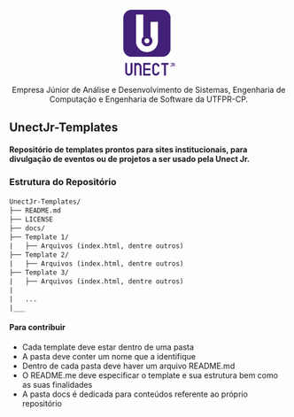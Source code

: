 <p align="center">
	<a href="http://unect.com.br">
		<img src="./docs/unect-solid.png" alt="" width=93 heigth=120>
	</a>
</p>

<p align="center">
	Empresa Júnior de Análise e Desenvolvimento de Sistemas, Engenharia de Computação e Engenharia de Software da UTFPR-CP.
</p>

## UnectJr-Templates

#### Repositório de templates prontos para sites institucionais, para divulgação de eventos ou de projetos a ser usado pela Unect Jr.

### Estrutura do Repositório

```
UnectJr-Templates/
├── README.md
├── LICENSE
├── docs/
├── Template 1/
|	├── Arquivos (index.html, dentre outros)
├── Template 2/
|	├── Arquivos (index.html, dentre outros)
├── Template 3/
|	├── Arquivos (index.html, dentre outros)
|
|   ...
|___
```	

#### Para contribuir

* Cada template deve estar dentro de uma pasta
* A pasta deve conter um nome que a identifique
* Dentro de cada pasta deve haver um arquivo README.md
* O README.me deve especificar o template e sua estrutura bem como as suas finalidades
* A pasta docs é dedicada para conteúdos referente ao próprio repositório


